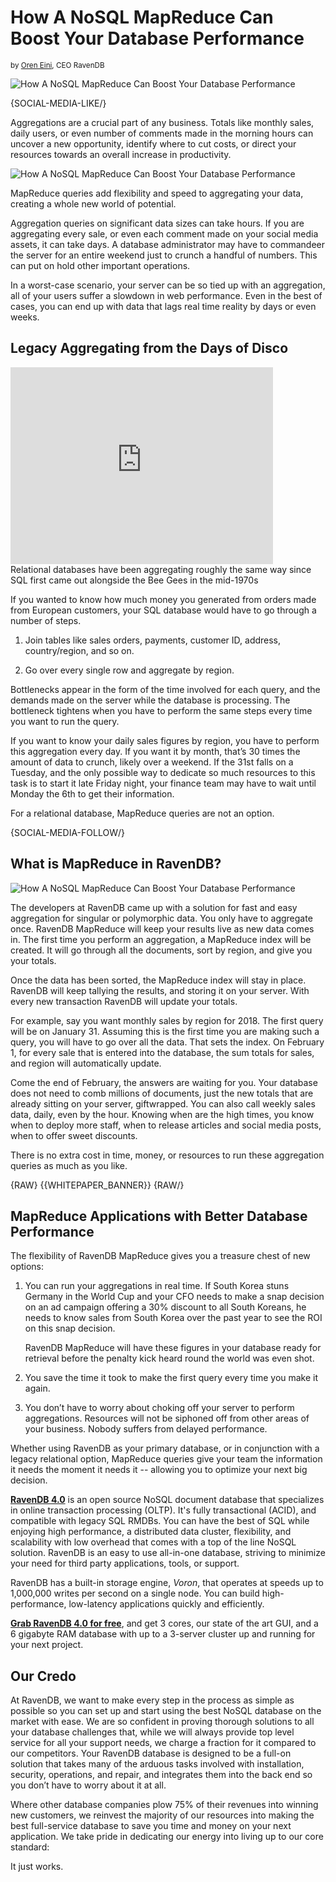 # How A NoSQL MapReduce Can Boost Your Database Performance
<small>by <a href="mailto:ayende@ayende.com">Oren Eini</a>, CEO RavenDB</small>

<div class="article-img figure text-center">
  <img src="images/how-nosql-mapreduce-can-boost-your-database-performance.jpg" alt="How A NoSQL MapReduce Can Boost Your Database Performance" class="img-responsive img-thumbnail">
</div>

{SOCIAL-MEDIA-LIKE/}

Aggregations are a crucial part of any business. Totals like monthly sales, daily users, or even number of comments made in the morning hours can uncover a new opportunity, identify where to cut costs, or direct your resources towards an overall increase in productivity.

<img class="floating-right margin-left img-responsive" alt="How A NoSQL MapReduce Can Boost Your Database Performance" src="images/abandoned-shopping-carts.jpg" />

MapReduce queries add flexibility and speed to aggregating your data, creating a whole new world of potential. 

Aggregation queries on significant data sizes can take hours. If you are aggregating every sale, or even each comment made on your social media assets, it can take days. A database administrator may have to commandeer the server for an entire weekend just to crunch a handful of numbers. This can put on hold other important operations.

In a worst-case scenario, your server can be so tied up with an aggregation, all of your users suffer a slowdown in web performance. Even in the best of cases, you can end up with data that lags real time reality by days or even weeks.

## Legacy Aggregating from the Days of Disco

<div class="youtube-frame youtube-frame--left">
    <div class="embed-responsive embed-responsive-16by9">
        <iframe class="embed-responsive-item" width="420" height="315" src="https://www.youtube.com/embed/-ihs-vT9T3Q" frameborder="0" allowfullscreen></iframe>
    </div>
    <div class="caption">
        Relational databases have been aggregating roughly the same way since SQL first came out alongside the Bee Gees in the mid-1970s
    </div>
</div>


If you wanted to know how much money you generated from orders made from European customers, your SQL database would have to go through a number of steps. 

1. Join tables like sales orders, payments, customer ID, address, country/region, and so on. 

2. Go over every single row and aggregate by region.

Bottlenecks appear in the form of the time involved for each query, and the demands made on the server while the database is processing. The bottleneck tightens when you have to perform the same steps every time you want to run the query. 

If you want to know your daily sales figures by region, you have to perform this aggregation every day. If you want it by month, that’s 30 times the amount of data to crunch, likely over a weekend. If the 31st falls on a Tuesday, and the only possible way to dedicate so much resources to this task is to start it late Friday night, your finance team may have to wait until Monday the 6th to get their information. 

For a relational database, MapReduce queries are not an option.

{SOCIAL-MEDIA-FOLLOW/}

## What is MapReduce in RavenDB?

<img class="floating-left margin-right img-responsive" alt="How A NoSQL MapReduce Can Boost Your Database Performance" src="images/results-wait-for-you.jpg" />

The developers at RavenDB came up with a solution for fast and easy aggregation for singular or polymorphic data. You only have to aggregate once. RavenDB MapReduce will keep your results live as new data comes in.
The first time you perform an aggregation, a MapReduce index will be created. It will go through all the documents, sort by region, and give you your totals. 

Once the data has been sorted, the MapReduce index will stay in place. RavenDB will keep tallying the results, and storing it on your server. With every new transaction RavenDB will update your totals. 

For example, say you want monthly sales by region for 2018. The first query will be on January 31. Assuming this is the first time you are making such a query, you will have to go over all the data. That sets the index. On February 1, for every sale that is entered into the database, the sum totals for sales, and region will automatically update. 

Come the end of February, the answers are waiting for you. Your database does not need to comb millions of documents, just the new totals that are already sitting on your server, giftwrapped. You can also call weekly sales data, daily, even by the hour. Knowing when are the high times, you know when to deploy more staff, when to release articles and social media posts, when to offer sweet discounts.

There is no extra cost in time, money, or resources to run these aggregation queries as much as you like.

{RAW}
{{WHITEPAPER_BANNER}}
{RAW/}

## MapReduce Applications with Better Database Performance

The flexibility of RavenDB MapReduce gives you a treasure chest of new options:

1. You can run your aggregations in real time. If South Korea stuns Germany in the World Cup and your CFO needs to make a snap decision on an ad campaign offering a 30% discount to all South Koreans, he needs to know sales from South Korea over the past year to see the ROI on this snap decision. 

    RavenDB MapReduce will have these figures in your database ready for retrieval before the penalty kick heard round the world was even shot. 

2. You save the time it took to make the first query every time you make it again.

3. You don’t have to worry about choking off your server to perform aggregations. Resources will not be siphoned off from other areas of your business. Nobody suffers from delayed performance.

Whether using RavenDB as your primary database, or in conjunction with a legacy relational option, MapReduce queries give your team the information it needs the moment it needs it  -- allowing you to optimize your next big decision. 

<div class="bottom-line">
<p>
    <a href="https://ravendb.net/"><strong>RavenDB 4.0</strong></a> is an open source NoSQL document database that specializes in online transaction processing (OLTP). It's fully transactional (ACID), and compatible with legacy SQL RMDBs. You can have the best of SQL while enjoying high performance, a distributed data cluster, flexibility, and scalability with low overhead that comes with a top of the line NoSQL solution. RavenDB is an easy to use all-in-one database, striving to minimize your need for third party applications, tools, or support.</p>
<p>RavenDB has a built-in storage engine, <em>Voron</em>, that operates at speeds up to 1,000,000 writes per second on a single node. You can build high-performance, low-latency applications quickly and efficiently. <a href="https://ravendb.net/downloads#server/dev">
</p>

<p><strong>Grab RavenDB 4.0 for free</strong></a>, and get 3 cores, our state of the art GUI, and a 6 gigabyte RAM database with up to a 3-server cluster up and running for your next project.</p>
</div>

## Our Credo

At RavenDB, we want to make every step in the process as simple as possible so you can set up and start using the best NoSQL database on the market with ease. We are so confident in proving thorough solutions to all your database challenges that, while we will always provide top level service for all your support needs, we charge a fraction for it compared to our competitors. Your RavenDB database is designed to be a full-on solution that takes many of the arduous tasks involved with installation, security, operations, and repair, and integrates them into the back end so you don’t have to worry about it at all. 

Where other database companies plow 75% of their revenues into winning new customers, we reinvest the majority of our resources into making the best full-service database to save you time and money on your next application. We take pride in dedicating our energy into living up to our core standard:

It just works. 
